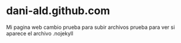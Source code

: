 # dani-ald.github.com
Mi pagina web
cambio prueba para subir archivos
prueba para ver si aparece el archivo .nojekyll